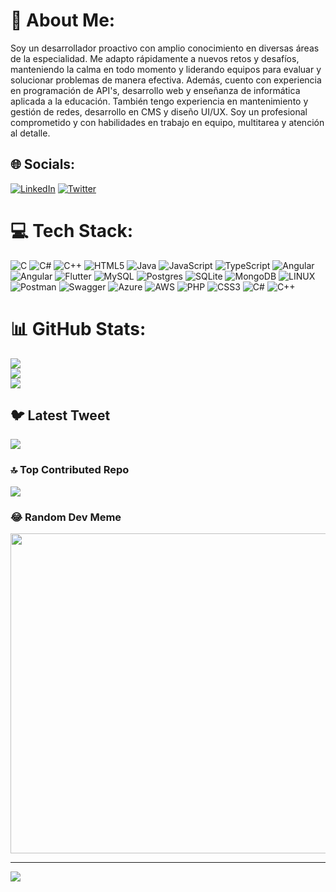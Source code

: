 # 💫 About Me:
Soy un desarrollador proactivo con amplio conocimiento en diversas áreas de la especialidad. Me adapto rápidamente a nuevos retos y desafíos, manteniendo la calma en todo momento y liderando equipos para evaluar y solucionar problemas de manera efectiva. Además, cuento con experiencia en programación de API's, desarrollo web y enseñanza de informática aplicada a la educación. También tengo experiencia en mantenimiento y gestión de redes, desarrollo en CMS y diseño UI/UX. Soy un profesional comprometido y con habilidades en trabajo en equipo, multitarea y atención al detalle.


## 🌐 Socials:
[![LinkedIn](https://img.shields.io/badge/LinkedIn-%230077B5.svg?logo=linkedin&logoColor=white)](https://linkedin.com/in/https://www.linkedin.com/in/jonathand-mata/) [![Twitter](https://img.shields.io/badge/Twitter-%231DA1F2.svg?logo=Twitter&logoColor=white)](https://twitter.com/https://www.linkedin.com/in/jonathand-mata/) 

# 💻 Tech Stack:
![C](https://img.shields.io/badge/c-%2300599C.svg?style=plastic&logo=c&logoColor=white) ![C#](https://img.shields.io/badge/c%23-%23239120.svg?style=plastic&logo=c-sharp&logoColor=white) ![C++](https://img.shields.io/badge/c++-%2300599C.svg?style=plastic&logo=c%2B%2B&logoColor=white) ![HTML5](https://img.shields.io/badge/html5-%23E34F26.svg?style=plastic&logo=html5&logoColor=white) ![Java](https://img.shields.io/badge/java-%23ED8B00.svg?style=plastic&logo=java&logoColor=white) ![JavaScript](https://img.shields.io/badge/javascript-%23323330.svg?style=plastic&logo=javascript&logoColor=%23F7DF1E) ![TypeScript](https://img.shields.io/badge/typescript-%23007ACC.svg?style=plastic&logo=typescript&logoColor=white) ![Angular](https://img.shields.io/badge/angular-%23DD0031.svg?style=plastic&logo=angular&logoColor=white) ![Angular](https://img.shields.io/badge/angular-%23DD0031.svg?style=plastic&logo=angular&logoColor=white) ![Flutter](https://img.shields.io/badge/Flutter-%2302569B.svg?style=plastic&logo=Flutter&logoColor=white) ![MySQL](https://img.shields.io/badge/mysql-%2300f.svg?style=plastic&logo=mysql&logoColor=white) ![Postgres](https://img.shields.io/badge/postgres-%23316192.svg?style=plastic&logo=postgresql&logoColor=white) ![SQLite](https://img.shields.io/badge/sqlite-%2307405e.svg?style=plastic&logo=sqlite&logoColor=white) ![MongoDB](https://img.shields.io/badge/MongoDB-%234ea94b.svg?style=plastic&logo=mongodb&logoColor=white) ![LINUX](https://img.shields.io/badge/Linux-FCC624?style=plastic&logo=linux&logoColor=black) ![Postman](https://img.shields.io/badge/Postman-FF6C37?style=plastic&logo=postman&logoColor=white) ![Swagger](https://img.shields.io/badge/-Swagger-%23Clojure?style=plastic&logo=swagger&logoColor=white) ![Azure](https://img.shields.io/badge/azure-%230072C6.svg?style=plastic&logo=azure-devops&logoColor=white) ![AWS](https://img.shields.io/badge/AWS-%23FF9900.svg?style=plastic&logo=amazon-aws&logoColor=white) ![PHP](https://img.shields.io/badge/php-%23777BB4.svg?style=plastic&logo=php&logoColor=white) ![CSS3](https://img.shields.io/badge/css3-%231572B6.svg?style=plastic&logo=css3&logoColor=white) ![C#](https://img.shields.io/badge/c%23-%23239120.svg?style=plastic&logo=c-sharp&logoColor=white) ![C++](https://img.shields.io/badge/c++-%2300599C.svg?style=plastic&logo=c%2B%2B&logoColor=white)
# 📊 GitHub Stats:
![](https://github-readme-stats.vercel.app/api?username=Jhony33663&theme=dracula&hide_border=true&include_all_commits=false&count_private=false)<br/>
![](https://github-readme-streak-stats.herokuapp.com/?user=Jhony33663&theme=dracula&hide_border=true)<br/>
![](https://github-readme-stats.vercel.app/api/top-langs/?username=Jhony33663&theme=dracula&hide_border=true&include_all_commits=false&count_private=false&layout=compact)

## 🐦 Latest Tweet
[![](https://gtce.itsvg.in/api?username=https://www.linkedin.com/in/jonathand-mata/)](https://github.com/VishwaGauravIn/github-twitter-card-embed)

### 🔝 Top Contributed Repo
![](https://github-contributor-stats.vercel.app/api?username=Jhony33663&limit=5&theme=apprentice&combine_all_yearly_contributions=true)

### 😂 Random Dev Meme
<img src="[https://rm.up.railway.app/](https://www.google.com/url?sa=i&url=https%3A%2F%2Fwww.invisionapp.com%2Finside-design%2F6-design-dev-memes%2F&psig=AOvVaw0AKBBhhwtWQ6ByHMRruK54&ust=1682657658265000&source=images&cd=vfe&ved=0CBEQjRxqFwoTCKiX7LGiyf4CFQAAAAAdAAAAABAE)" width="512px"/>

---
[![](https://visitcount.itsvg.in/api?id=Jhony33663&icon=0&color=0)](https://visitcount.itsvg.in)

<!-- Proudly created with GPRM ( https://gprm.itsvg.in ) -->
